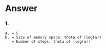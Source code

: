 # Answer

### 1.
    a. = 5
    b. = Size of memory space: theta of (log(a))
       = Number of steps: theta of (log(a))